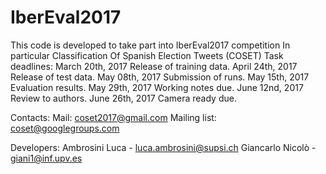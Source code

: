 # IberEval2017
This code is developed to take part into IberEval2017 competition In particular Classification Of Spanish Election Tweets (COSET)
Task deadlines:
March 20th, 2017 Release of training data. 
April 24th, 2017 Release of test data.
May 08th, 2017 Submission of runs.
May 15th, 2017 Evaluation results.
May 29th, 2017 Working notes due. 
June 12nd, 2017 Review to authors. 
June 26th, 2017 Camera ready due.

Contacts:
Mail: coset2017@gmail.com
Mailing list: coset@googlegroups.com

Developers:
Ambrosini Luca - luca.ambrosini@supsi.ch
Giancarlo Nicolò - giani1@inf.upv.es